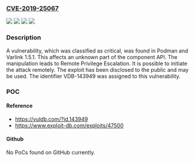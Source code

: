 ### [CVE-2019-25067](https://cve.mitre.org/cgi-bin/cvename.cgi?name=CVE-2019-25067)
![](https://img.shields.io/static/v1?label=Product&message=Podman&color=blue)
![](https://img.shields.io/static/v1?label=Product&message=Varlink&color=blue)
![](https://img.shields.io/static/v1?label=Version&message=%3D%201.5.1%20&color=brighgreen)
![](https://img.shields.io/static/v1?label=Vulnerability&message=Privilege%20Escalation&color=brighgreen)

### Description

A vulnerability, which was classified as critical, was found in Podman and Varlink 1.5.1. This affects an unknown part of the component API. The manipulation leads to Remote Privilege Escalation. It is possible to initiate the attack remotely. The exploit has been disclosed to the public and may be used. The identifier VDB-143949 was assigned to this vulnerability.

### POC

#### Reference
- https://vuldb.com/?id.143949
- https://www.exploit-db.com/exploits/47500

#### Github
No PoCs found on GitHub currently.

